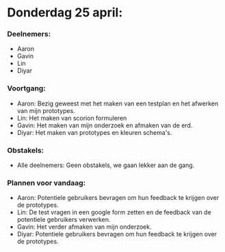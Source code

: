 # Donderdag 25 april:
### Deelnemers:
- Aaron
- Gavin
- Lin
- Diyar

### Voortgang:
- Aaron: Bezig geweest met het maken van een testplan en het afwerken van mijn prototypes.
- Lin: Het maken van scorion formuleren
- Gavin: Het maken van mijn onderzoek en afmaken van de erd.
- Diyar: Het maken van prototypes en kleuren schema's.

### Obstakels:
- Alle deelnemers: Geen obstakels, we gaan lekker aan de gang.

### Plannen voor vandaag:
- Aaron: Potentiele gebruikers bevragen om hun feedback te krijgen over de prototypes.
- Lin: De test vragen in een google form zetten en de feedback van de potentiele gebruikers verwerken.
- Gavin: Het verder afmaken van mijn onderzoek.
- Diyar: Potentiele gebruikers bevragen om hun feedback te krijgen over de prototypes.
```




